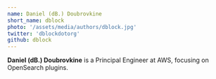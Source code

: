 ```yaml
---
name: Daniel (dB.) Doubrovkine
short_name: dblock
photo: '/assets/media/authors/dblock.jpg'
twitter: 'dblockdotorg'
github: dblock
---
```


**Daniel (dB.) Doubrovkine** is a Principal Engineer at AWS, focusing on OpenSearch plugins. 